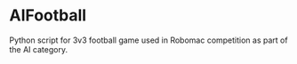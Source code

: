 # AIFootball
Python script for 3v3 football game used in Robomac competition as part of the AI category.
